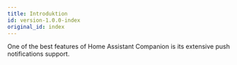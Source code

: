 ```yaml
---
title: Introduktion
id: version-1.0.0-index
original_id: index
---
```


One of the best features of Home Assistant Companion is its extensive push notifications support.